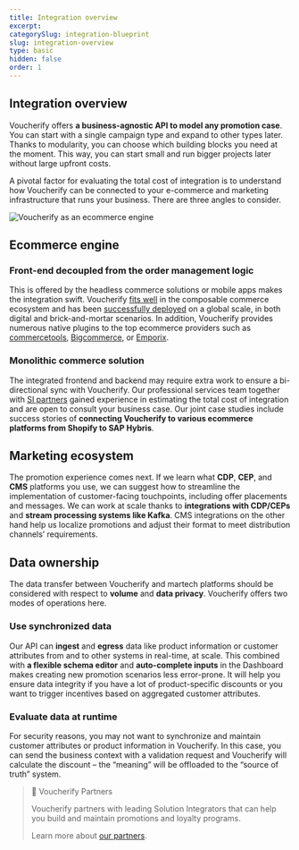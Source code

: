 ```yaml
---
title: Integration overview
excerpt:
categorySlug: integration-blueprint
slug: integration-overview
type: basic
hidden: false
order: 1
---
```


## Integration overview

Voucherify offers **a business-agnostic API to model any promotion case**. You can start with a single campaign type and expand to other types later. Thanks to modularity, you can choose which building blocks you need at the moment. This way, you can start small and run bigger projects later without large upfront costs.

A pivotal factor for evaluating the total cost of integration is to understand how Voucherify can be connected to your e-commerce and marketing infrastructure that runs your business. There are three angles to consider.

![Voucherify as an ecommerce engine](https://files.readme.io/fce4ab0-guides_integration_blueprint_how_voucherify_helps-01.png "Voucherify as an ecommerce engine")

## Ecommerce engine

### Front-end decoupled from the order management logic

This is offered by the headless commerce solutions or mobile apps makes the integration swift. Voucherify [fits well](https://machalliance.org/newsroom/voucherify-io-joins-the-mach-alliance "Voucherify joins the MACH alliance") in the composable commerce ecosystem and has been [successfully deployed](https://www.voucherify.io/customers/breville "How Breville is Winning Digital Transformation with Voucherify and Friends") on a global scale, in both digital and brick-and-mortar scenarios. In addition, Voucherify provides numerous native plugins to the top ecommerce providers such as [commercetools](https://www.voucherify.io/integrations/commercetools "Next-gen promotions for modern commerce"), [Bigcommerce](https://www.voucherify.io/integrations/bigcommerce "Supercharge your online store with personalized promotions"), or [Emporix](https://www.voucherify.io/integrations/emporix "Enhance the Emporix Digital Commerce Platform with targeted promotions and loyalty programs").

### Monolithic commerce solution

The integrated frontend and backend may require extra work to ensure a bi-directional sync with Voucherify. Our professional services team together with [SI partners](https://www.voucherify.io/partners-directory "Partners who trust Voucherify") gained experience in estimating the total cost of integration and are open to consult your business case. Our joint case studies include success stories of **connecting Voucherify to various ecommerce platforms from Shopify to SAP Hybris**.

## Marketing ecosystem

The promotion experience comes next. If we learn what **CDP**, **CEP**, and **CMS** platforms you use, we can suggest how to streamline the implementation of customer-facing touchpoints, including offer placements and messages. We can work at scale thanks to **integrations with CDP/CEPs** and **stream processing systems like Kafka**. CMS integrations on the other hand help us localize promotions and adjust their format to meet distribution channels’ requirements.

## Data ownership

The data transfer between Voucherify and martech platforms should be considered with respect to **volume** and **data privacy**. Voucherify offers two modes of operations here.

### Use synchronized data

Our API can **ingest** and **egress** data like product information or customer attributes from and to other systems in real-time, at scale. This combined with **a flexible schema editor** and **auto-complete inputs** in the Dashboard makes creating new promotion scenarios less error-prone. It will help you ensure data integrity if you have a lot of product-specific discounts or you want to trigger incentives based on aggregated customer attributes.

### Evaluate data at runtime

For security reasons, you may not want to synchronize and maintain customer attributes or product information in Voucherify. In this case, you can send the business context with a validation request and Voucherify will calculate the discount – the “meaning” will be offloaded to the “source of truth” system.

> 📘 Voucherify Partners
> 
> Voucherify partners with leading Solution Integrators that can help you build and 
maintain promotions and loyalty programs.
>
> Learn more about [our partners](https://www.voucherify.io/partners-directory "Voucherify Partners").